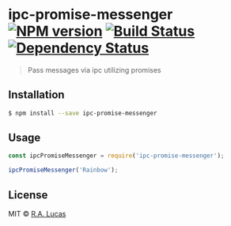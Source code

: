 # ipc-promise-messenger [![NPM version][npm-image]][npm-url] [![Build Status][travis-image]][travis-url] [![Dependency Status][daviddm-image]][daviddm-url]
> Pass messages via ipc utilizing promises

## Installation

```sh
$ npm install --save ipc-promise-messenger
```

## Usage

```js
const ipcPromiseMessenger = require('ipc-promise-messenger');

ipcPromiseMessenger('Rainbow');
```
## License

MIT © [R.A. Lucas]()


[npm-image]: https://badge.fury.io/js/ipc-promise-messenger.svg
[npm-url]: https://npmjs.org/package/ipc-promise-messenger
[travis-image]: https://travis-ci.org/ralucas/ipc-promise-messenger.svg?branch=master
[travis-url]: https://travis-ci.org/ralucas/ipc-promise-messenger
[daviddm-image]: https://david-dm.org/ralucas/ipc-promise-messenger.svg?theme=shields.io
[daviddm-url]: https://david-dm.org/ralucas/ipc-promise-messenger
